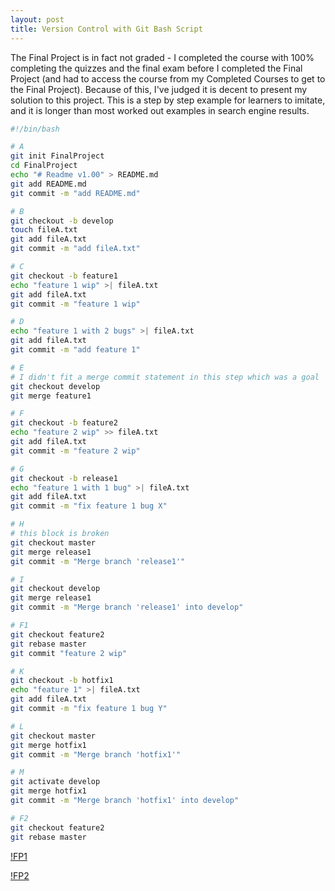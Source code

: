 ```yaml
---
layout: post
title: Version Control with Git Bash Script
---
```


The Final Project is in fact not graded - I completed the course with 100% completing the quizzes and the final exam before I completed
the Final Project (and had to access the course from my Completed Courses to get to the Final Project).
Because of this, I've judged it is decent to present my solution to this project. This is a step by step example for learners to imitate, and it is longer than most worked out examples in search engine results.

```bash
#!/bin/bash

# A
git init FinalProject
cd FinalProject
echo "# Readme v1.00" > README.md
git add README.md
git commit -m "add README.md"

# B
git checkout -b develop
touch fileA.txt
git add fileA.txt
git commit -m "add fileA.txt"

# C
git checkout -b feature1
echo "feature 1 wip" >| fileA.txt
git add fileA.txt
git commit -m "feature 1 wip"

# D
echo "feature 1 with 2 bugs" >| fileA.txt
git add fileA.txt
git commit -m "add feature 1"

# E
# I didn't fit a merge commit statement in this step which was a goal
git checkout develop
git merge feature1

# F
git checkout -b feature2
echo "feature 2 wip" >> fileA.txt
git add fileA.txt
git commit -m "feature 2 wip"

# G
git checkout -b release1
echo "feature 1 with 1 bug" >| fileA.txt
git add fileA.txt
git commit -m "fix feature 1 bug X"

# H
# this block is broken
git checkout master
git merge release1
git commit -m "Merge branch 'release1'"

# I
git checkout develop
git merge release1
git commit -m "Merge branch 'release1' into develop"

# F1
git checkout feature2
git rebase master
git commit "feature 2 wip"

# K
git checkout -b hotfix1
echo "feature 1" >| fileA.txt
git add fileA.txt
git commit -m "fix feature 1 bug Y"

# L
git checkout master
git merge hotfix1
git commit -m "Merge branch 'hotfix1'"

# M
git activate develop
git merge hotfix1
git commit -m "Merge branch 'hotfix1' into develop"

# F2
git checkout feature2
git rebase master
```
[!FP1](/assets/images/screenshots/FP1.png)

[!FP2](/assets/images/screenshots/FP2.png)